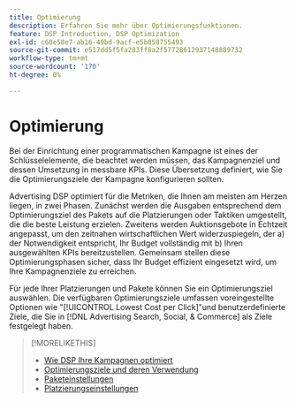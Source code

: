 ```yaml
---
title: Optimierung
description: Erfahren Sie mehr über Optimierungsfunktionen.
feature: DSP Introduction, DSP Optimization
exl-id: c60e58e7-ab16-49bd-9acf-e5b858755493
source-git-commit: e517dd5f5fa283ff8a2f57728612937148889732
workflow-type: tm+mt
source-wordcount: '170'
ht-degree: 0%

---
```


# Optimierung

Bei der Einrichtung einer programmatischen Kampagne ist eines der Schlüsselelemente, die beachtet werden müssen, das Kampagnenziel und dessen Umsetzung in messbare KPIs. Diese Übersetzung definiert, wie Sie die Optimierungsziele der Kampagne konfigurieren sollten.

Advertising DSP optimiert für die Metriken, die Ihnen am meisten am Herzen liegen, in zwei Phasen. Zunächst werden die Ausgaben entsprechend dem Optimierungsziel des Pakets auf die Platzierungen oder Taktiken umgestellt, die die beste Leistung erzielen. Zweitens werden Auktionsgebote in Echtzeit angepasst, um den zeitnahen wirtschaftlichen Wert widerzuspiegeln, der a) der Notwendigkeit entspricht, Ihr Budget vollständig mit b) Ihren ausgewählten KPIs bereitzustellen. Gemeinsam stellen diese Optimierungsphasen sicher, dass Ihr Budget effizient eingesetzt wird, um Ihre Kampagnenziele zu erreichen.

Für jede Ihrer Platzierungen und Pakete können Sie ein Optimierungsziel auswählen. Die verfügbaren Optimierungsziele umfassen voreingestellte Optionen wie &quot;[!UICONTROL Lowest Cost per Click]&quot;und benutzerdefinierte Ziele, die Sie in [!DNL Advertising Search, Social, & Commerce] als Ziele festgelegt haben.

>[!MORELIKETHIS]
>
> * [Wie DSP Ihre Kampagnen optimiert](/help/dsp/optimization/optimization-how-dsp-optimizes-campaigns.md)
>* [Optimierungsziele und deren Verwendung](/help/dsp/optimization/optimization-goals.md)
>* [Paketeinstellungen](/help/dsp/campaign-management/packages/package-settings.md)
>* [Platzierungseinstellungen](/help/dsp/campaign-management/placements/placement-settings.md)
